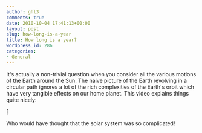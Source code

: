 ```yaml
---
author: ghl3
comments: true
date: 2010-10-04 17:41:13+00:00
layout: post
slug: how-long-is-a-year
title: How long is a year?
wordpress_id: 286
categories:
- General
---
```


It's actually a non-trivial question when you consider all the various motions of the Earth around the Sun.  The naive picture of the Earth revolving in a circular path ignores a lot of the rich complexities of the Earth's orbit which have very tangible effects on our home planet.  This video explains things quite nicely:

[

Who would have thought that the solar system was so complicated!
